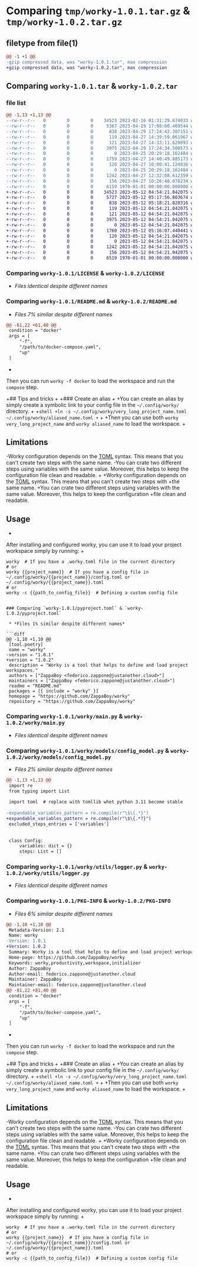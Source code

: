 # Comparing `tmp/worky-1.0.1.tar.gz` & `tmp/worky-1.0.2.tar.gz`

## filetype from file(1)

```diff
@@ -1 +1 @@
-gzip compressed data, was "worky-1.0.1.tar", max compression
+gzip compressed data, was "worky-1.0.2.tar", max compression
```

## Comparing `worky-1.0.1.tar` & `worky-1.0.2.tar`

### file list

```diff
@@ -1,13 +1,13 @@
--rw-r--r--   0        0        0    34523 2023-02-16 01:31:29.674033 worky-1.0.1/LICENSE
--rw-r--r--   0        0        0     5367 2023-04-29 17:08:00.469544 worky-1.0.1/README.md
--rw-r--r--   0        0        0      838 2023-04-29 17:24:42.307151 worky-1.0.1/pyproject.toml
--rw-r--r--   0        0        0      119 2023-04-27 14:39:59.061967 worky-1.0.1/worky/__init__.py
--rw-r--r--   0        0        0      121 2023-04-27 14:33:11.629893 worky-1.0.1/worky/__main__.py
--rw-r--r--   0        0        0     3975 2023-04-29 17:24:34.500573 worky-1.0.1/worky/main.py
--rw-r--r--   0        0        0        0 2023-04-25 20:29:18.162484 worky-1.0.1/worky/models/__init__.py
--rw-r--r--   0        0        0     1759 2023-04-27 14:40:49.885173 worky-1.0.1/worky/models/config_model.py
--rw-r--r--   0        0        0      120 2023-04-27 10:00:41.124836 worky-1.0.1/worky/models/log_level.py
--rw-r--r--   0        0        0        0 2023-04-25 20:29:18.162484 worky-1.0.1/worky/utils/__init__.py
--rw-r--r--   0        0        0     1242 2023-04-27 12:32:08.612359 worky-1.0.1/worky/utils/logger.py
--rw-r--r--   0        0        0      156 2023-04-27 10:26:48.078234 worky-1.0.1/worky/utils/util.py
--rw-r--r--   0        0        0     6159 1970-01-01 00:00:00.000000 worky-1.0.1/PKG-INFO
+-rw-r--r--   0        0        0    34523 2023-05-12 04:54:21.042075 worky-1.0.2/LICENSE
+-rw-r--r--   0        0        0     5727 2023-05-12 05:17:56.803674 worky-1.0.2/README.md
+-rw-r--r--   0        0        0      838 2023-05-12 05:18:21.820316 worky-1.0.2/pyproject.toml
+-rw-r--r--   0        0        0      119 2023-05-12 04:54:21.042075 worky-1.0.2/worky/__init__.py
+-rw-r--r--   0        0        0      121 2023-05-12 04:54:21.042075 worky-1.0.2/worky/__main__.py
+-rw-r--r--   0        0        0     3975 2023-05-12 04:54:21.042075 worky-1.0.2/worky/main.py
+-rw-r--r--   0        0        0        0 2023-05-12 04:54:21.042075 worky-1.0.2/worky/models/__init__.py
+-rw-r--r--   0        0        0     1760 2023-05-12 05:16:07.440441 worky-1.0.2/worky/models/config_model.py
+-rw-r--r--   0        0        0      120 2023-05-12 04:54:21.042075 worky-1.0.2/worky/models/log_level.py
+-rw-r--r--   0        0        0        0 2023-05-12 04:54:21.042075 worky-1.0.2/worky/utils/__init__.py
+-rw-r--r--   0        0        0     1242 2023-05-12 04:54:21.042075 worky-1.0.2/worky/utils/logger.py
+-rw-r--r--   0        0        0      156 2023-05-12 04:54:21.042075 worky-1.0.2/worky/utils/util.py
+-rw-r--r--   0        0        0     6519 1970-01-01 00:00:00.000000 worky-1.0.2/PKG-INFO
```

### Comparing `worky-1.0.1/LICENSE` & `worky-1.0.2/LICENSE`

 * *Files identical despite different names*

### Comparing `worky-1.0.1/README.md` & `worky-1.0.2/README.md`

 * *Files 7% similar despite different names*

```diff
@@ -61,22 +61,40 @@
 condition = "docker"
 args = [
     "-f",
     "/path/to/docker-compose.yaml",
     "up"
 ]
 ```
+
 Then you can run `worky -f docker` to load the workspace and run the `compose` step.
 
+## Tips and tricks
+
+### Create an alias
+
+You can create an alias by simply create a symbolic link to your config file in the `~/.config/worky/` directory.
+
+```shell
+ln -s ~/.config/worky/very_long_project_name.toml ~/.config/worky/aliased_name.toml
+```
+
+Then you can use both `worky very_long_project_name` and `worky aliased_name` to load the workspace.
+
 ## Limitations
-Worky configuration depends on the [TOML](https://toml.io/en/) syntax. This means that you can't create two steps with the same name.
-You can crate two different steps using variables with the same value. Moreover, this helps to keep the configuration file clean and readable.
+
+Worky configuration depends on the [TOML](https://toml.io/en/) syntax. This means that you can't create two steps with
+the same name.
+You can crate two different steps using variables with the same value. Moreover, this helps to keep the configuration
+file clean and readable.
 
 ## Usage
+
 After installing and configured worky, you can use it to load your project workspace simply by running:
+
 ```shell
 worky  # If you have a .worky.toml file in the current directory
 # or
 worky {{project_name}}  # If you have a config file in ~/.config/worky/{{project_name}}/config.toml or ~/.config/worky/{{project_name}}.toml
 # or
 worky -c {{path_to_config_file}}  # Defining a custom config file
 ```
```

### Comparing `worky-1.0.1/pyproject.toml` & `worky-1.0.2/pyproject.toml`

 * *Files 1% similar despite different names*

```diff
@@ -1,10 +1,10 @@
 [tool.poetry]
 name = "worky"
-version = "1.0.1"
+version = "1.0.2"
 description = "Worky is a tool that helps to define and load project workspaces."
 authors = ["ZappaBoy <federico.zappone@justanother.cloud>"]
 maintainers = ["ZappaBoy <federico.zappone@justanother.cloud>"]
 readme = "README.md"
 packages = [{ include = "worky" }]
 homepage = "https://github.com/ZappaBoy/worky"
 repository = "https://github.com/ZappaBoy/worky"
```

### Comparing `worky-1.0.1/worky/main.py` & `worky-1.0.2/worky/main.py`

 * *Files identical despite different names*

### Comparing `worky-1.0.1/worky/models/config_model.py` & `worky-1.0.2/worky/models/config_model.py`

 * *Files 2% similar despite different names*

```diff
@@ -1,13 +1,13 @@
 import re
 from typing import List
 
 import toml  # replace with tomllib whet python 3.11 become stable
 
-expandable_variables_pattern = re.compile(r"\$\{.*}")
+expandable_variables_pattern = re.compile(r"\$\{.*?}")
 excluded_steps_entries = ['variables']
 
 
 class Config:
     variables: dict = {}
     steps: List = []
```

### Comparing `worky-1.0.1/worky/utils/logger.py` & `worky-1.0.2/worky/utils/logger.py`

 * *Files identical despite different names*

### Comparing `worky-1.0.1/PKG-INFO` & `worky-1.0.2/PKG-INFO`

 * *Files 6% similar despite different names*

```diff
@@ -1,10 +1,10 @@
 Metadata-Version: 2.1
 Name: worky
-Version: 1.0.1
+Version: 1.0.2
 Summary: Worky is a tool that helps to define and load project workspaces.
 Home-page: https://github.com/ZappaBoy/worky
 Keywords: worky,productivity,workspace,initializer
 Author: ZappaBoy
 Author-email: federico.zappone@justanother.cloud
 Maintainer: ZappaBoy
 Maintainer-email: federico.zappone@justanother.cloud
@@ -81,22 +81,40 @@
 condition = "docker"
 args = [
     "-f",
     "/path/to/docker-compose.yaml",
     "up"
 ]
 ```
+
 Then you can run `worky -f docker` to load the workspace and run the `compose` step.
 
+## Tips and tricks
+
+### Create an alias
+
+You can create an alias by simply create a symbolic link to your config file in the `~/.config/worky/` directory.
+
+```shell
+ln -s ~/.config/worky/very_long_project_name.toml ~/.config/worky/aliased_name.toml
+```
+
+Then you can use both `worky very_long_project_name` and `worky aliased_name` to load the workspace.
+
 ## Limitations
-Worky configuration depends on the [TOML](https://toml.io/en/) syntax. This means that you can't create two steps with the same name.
-You can crate two different steps using variables with the same value. Moreover, this helps to keep the configuration file clean and readable.
+
+Worky configuration depends on the [TOML](https://toml.io/en/) syntax. This means that you can't create two steps with
+the same name.
+You can crate two different steps using variables with the same value. Moreover, this helps to keep the configuration
+file clean and readable.
 
 ## Usage
+
 After installing and configured worky, you can use it to load your project workspace simply by running:
+
 ```shell
 worky  # If you have a .worky.toml file in the current directory
 # or
 worky {{project_name}}  # If you have a config file in ~/.config/worky/{{project_name}}/config.toml or ~/.config/worky/{{project_name}}.toml
 # or
 worky -c {{path_to_config_file}}  # Defining a custom config file
 ```
```

